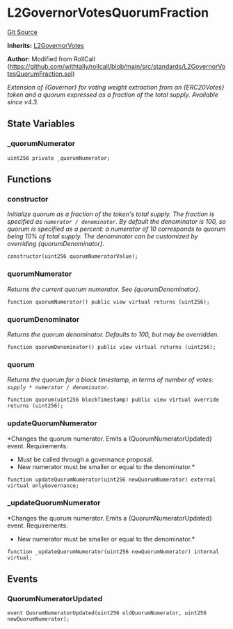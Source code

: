 # L2GovernorVotesQuorumFraction
[Git Source](https://github.com/alchemix-finance/alchemix-v2-dao/blob/d8d0b0d485c418b8ae578e8607716a71a6b37bf6/src/governance/L2GovernorVotesQuorumFraction.sol)

**Inherits:**
[L2GovernorVotes](/src/governance/L2GovernorVotes.sol/contract.L2GovernorVotes.md)

**Author:**
Modified from RollCall (https://github.com/withtally/rollcall/blob/main/src/standards/L2GovernorVotesQuorumFraction.sol)

*Extension of {Governor} for voting weight extraction from an {ERC20Votes} token and a quorum expressed as a
fraction of the total supply.
_Available since v4.3._*


## State Variables
### _quorumNumerator

```solidity
uint256 private _quorumNumerator;
```


## Functions
### constructor

*Initialize quorum as a fraction of the token's total supply.
The fraction is specified as `numerator / denominator`. By default the denominator is 100, so quorum is
specified as a percent: a numerator of 10 corresponds to quorum being 10% of total supply. The denominator can be
customized by overriding {quorumDenominator}.*


```solidity
constructor(uint256 quorumNumeratorValue);
```

### quorumNumerator

*Returns the current quorum numerator. See {quorumDenominator}.*


```solidity
function quorumNumerator() public view virtual returns (uint256);
```

### quorumDenominator

*Returns the quorum denominator. Defaults to 100, but may be overridden.*


```solidity
function quorumDenominator() public view virtual returns (uint256);
```

### quorum

*Returns the quorum for a block timestamp, in terms of number of votes: `supply * numerator / denominator`.*


```solidity
function quorum(uint256 blockTimestamp) public view virtual override returns (uint256);
```

### updateQuorumNumerator

*Changes the quorum numerator.
Emits a {QuorumNumeratorUpdated} event.
Requirements:
- Must be called through a governance proposal.
- New numerator must be smaller or equal to the denominator.*


```solidity
function updateQuorumNumerator(uint256 newQuorumNumerator) external virtual onlyGovernance;
```

### _updateQuorumNumerator

*Changes the quorum numerator.
Emits a {QuorumNumeratorUpdated} event.
Requirements:
- New numerator must be smaller or equal to the denominator.*


```solidity
function _updateQuorumNumerator(uint256 newQuorumNumerator) internal virtual;
```

## Events
### QuorumNumeratorUpdated

```solidity
event QuorumNumeratorUpdated(uint256 oldQuorumNumerator, uint256 newQuorumNumerator);
```

